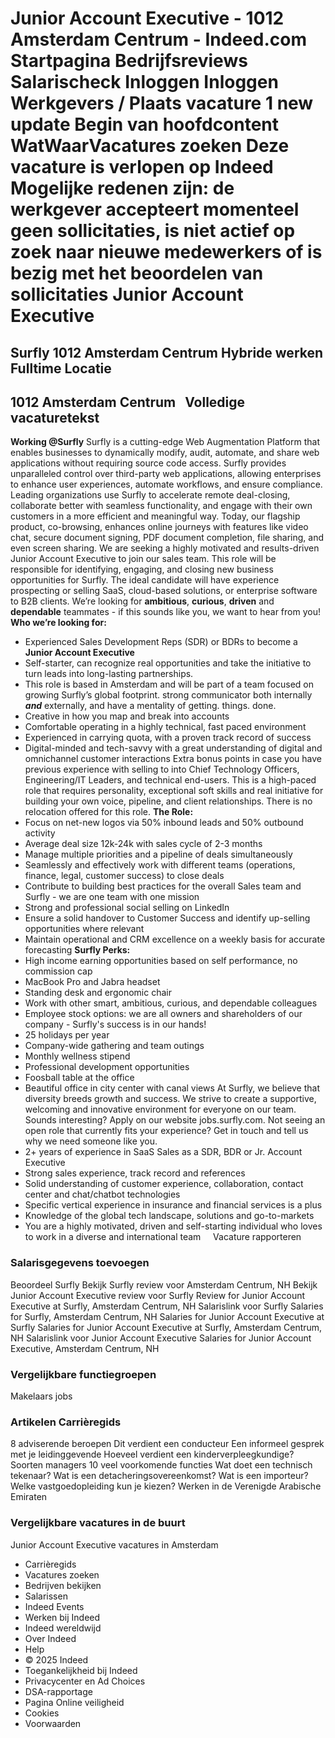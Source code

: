 Junior Account Executive - 1012 Amsterdam Centrum - Indeed.com
Startpagina
Bedrijfsreviews
Salarischeck
Inloggen
Inloggen
Werkgevers / Plaats vacature
1 new update
Begin van hoofdcontent
WatWaarVacatures zoeken
Deze vacature is verlopen op Indeed
Mogelijke redenen zijn: de werkgever accepteert momenteel geen sollicitaties, is niet actief op zoek naar nieuwe medewerkers of is bezig met het beoordelen van sollicitaties
Junior Account Executive
========================
Surfly
1012 Amsterdam Centrum
Hybride werken
Fulltime
Locatie
-------
1012 Amsterdam Centrum
&nbsp;
Volledige vacaturetekst
-----------------------
**Working @Surfly**
Surfly is a cutting-edge Web Augmentation Platform that enables businesses to dynamically modify, audit, automate, and share web applications without requiring source code access. Surfly provides unparalleled control over third-party web applications, allowing enterprises to enhance user experiences, automate workflows, and ensure compliance.
Leading organizations use Surfly to accelerate remote deal-closing, collaborate better with seamless functionality, and engage with their own customers in a more efficient and meaningful way. Today, our flagship product, co-browsing, enhances online journeys with features like video chat, secure document signing, PDF document completion, file sharing, and even screen sharing.
We are seeking a highly motivated and results-driven Junior Account Executive to join our sales team. This role will be responsible for identifying, engaging, and closing new business opportunities for Surfly. The ideal candidate will have experience prospecting or selling SaaS, cloud-based solutions, or enterprise software to B2B clients. We’re looking for **ambitious**, **curious**, **driven** and **dependable** teammates - if this sounds like you, we want to hear from you!
**Who we’re looking for:**
* Experienced Sales Development Reps (SDR) or BDRs to become a **Junior Account Executive**
* Self-starter, can recognize real opportunities and take the initiative to turn leads into long-lasting partnerships.
* This role is based in Amsterdam and will be part of a team focused on growing Surfly’s global footprint. strong communicator both internally ***and*** externally, and have a mentality of getting. things. done.
* Creative in how you map and break into accounts
* Comfortable operating in a highly technical, fast paced environment
* Experienced in carrying quota, with a proven track record of success
* Digital-minded and tech-savvy with a great understanding of digital and omnichannel customer interactions
Extra bonus points in case you have previous experience with selling to into Chief Technology Officers, Engineering/IT Leaders, and technical end-users. This is a high-paced role that requires personality, exceptional soft skills and real initiative for building your own voice, pipeline, and client relationships.
There is no relocation offered for this role.
**The Role:**
* Focus on net-new logos via 50% inbound leads and 50% outbound activity
* Average deal size 12k-24k with sales cycle of 2-3 months
* Manage multiple priorities and a pipeline of deals simultaneously
* Seamlessly and effectively work with different teams (operations, finance, legal, customer success) to close deals
* Contribute to building best practices for the overall Sales team and Surfly - we are one team with one mission
* Strong and professional social selling on LinkedIn
* Ensure a solid handover to Customer Success and identify up-selling opportunities where relevant
* Maintain operational and CRM excellence on a weekly basis for accurate forecasting
**Surfly Perks:**
* High income earning opportunities based on self performance, no commission cap
* MacBook Pro and Jabra headset
* Standing desk and ergonomic chair
* Work with other smart, ambitious, curious, and dependable colleagues
* Employee stock options: we are all owners and shareholders of our company - Surfly's success is in our hands!
* 25 holidays per year
* Company-wide gathering and team outings
* Monthly wellness stipend
* Professional development opportunities
* Foosball table at the office
* Beautiful office in city center with canal views
At Surfly, we believe that diversity breeds growth and success. We strive to create a supportive, welcoming and innovative environment for everyone on our team.
Sounds interesting? Apply on our website jobs.surfly.com.
Not seeing an open role that currently fits your experience? Get in touch and tell us why we need someone like you.
* 2+ years of experience in SaaS Sales as a SDR, BDR or Jr. Account Executive
* Strong sales experience, track record and references
* Solid understanding of customer experience, collaboration, contact center and chat/chatbot technologies
* Specific vertical experience in insurance and financial services is a plus
* Knowledge of the global tech landscape, solutions and go-to-markets
* You are a highly motivated, driven and self-starting individual who loves to work in a diverse and international team
&nbsp;
&nbsp;
Vacature rapporteren
### Salarisgegevens toevoegen
Beoordeel Surfly
Bekijk Surfly review voor Amsterdam Centrum, NH
Bekijk Junior Account Executive review voor Surfly
Review for Junior Account Executive at Surfly, Amsterdam Centrum, NH
Salarislink voor Surfly
Salaries for Surfly, Amsterdam Centrum, NH
Salaries for Junior Account Executive at Surfly
Salaries for Junior Account Executive at Surfly, Amsterdam Centrum, NH
Salarislink voor Junior Account Executive
Salaries for Junior Account Executive, Amsterdam Centrum, NH
### Vergelijkbare functiegroepen
Makelaars jobs
### Artikelen Carrièregids
8 adviserende beroepen
Dit verdient een conducteur
Een informeel gesprek met je leidinggevende
Hoeveel verdient een kinderverpleegkundige?
Soorten managers 10 veel voorkomende functies
Wat doet een technisch tekenaar?
Wat is een detacheringsovereenkomst?
Wat is een importeur?
Welke vastgoedopleiding kun je kiezen?
Werken in de Verenigde Arabische Emiraten
### Vergelijkbare vacatures in de buurt
Junior Account Executive vacatures in Amsterdam
* Carrièregids
* Vacatures zoeken
* Bedrijven bekijken
* Salarissen
* Indeed Events
* Werken bij Indeed
* Indeed wereldwijd
* Over Indeed
* Help
* © 2025 Indeed
* Toegankelijkheid bij Indeed
* Privacycenter en Ad Choices
* DSA-rapportage
* Pagina Online veiligheid
* Cookies
* Voorwaarden